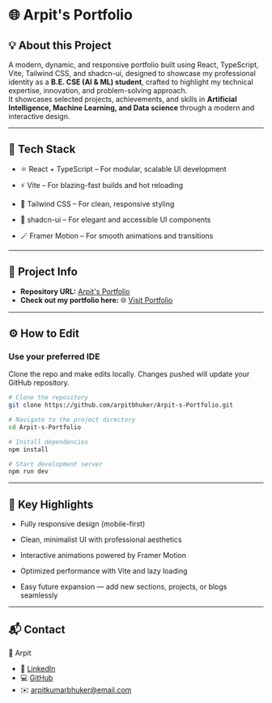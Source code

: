 # 🌐 Arpit's Portfolio

## 💡 About this Project

A modern, dynamic, and responsive portfolio built using React, TypeScript, Vite, Tailwind CSS, and shadcn-ui, designed to showcase my professional identity as a **B.E. CSE (AI & ML) student**, crafted to highlight my technical expertise, innovation, and problem-solving approach.  
It showcases selected projects, achievements, and skills in **Artificial Intelligence, Machine Learning, and Data science** through a modern and interactive design.

---
## 🧩 Tech Stack

- ⚛️ React + TypeScript – For modular, scalable UI development

- ⚡ Vite – For blazing-fast builds and hot reloading

- 🎨 Tailwind CSS – For clean, responsive styling

- 🧱 shadcn-ui – For elegant and accessible UI components

- 🪄 Framer Motion – For smooth animations and transitions

---

## 📁 Project Info

- **Repository URL:** [Arpit's Portfolio](https://github.com/arpitbhuker/Arpit-s-Portfolio/tree/main)
- **Check out my portfolio here:** 🌐 [Visit Portfolio](https://arpit-bhuker.vercel.app)

---

## ⚙️ How to Edit

### **Use your preferred IDE**

Clone the repo and make edits locally. Changes pushed will update your GitHub repository.

```bash
# Clone the repository
git clone https://github.com/arpitbhuker/Arpit-s-Portfolio.git

# Navigate to the project directory
cd Arpit-s-Portfolio

# Install dependencies
npm install

# Start development server
npm run dev
```
---

## 🎯 Key Highlights

- Fully responsive design (mobile-first)

- Clean, minimalist UI with professional aesthetics

- Interactive animations powered by Framer Motion

- Optimized performance with Vite and lazy loading

- Easy future expansion — add new sections, projects, or blogs seamlessly

---

## 📬 Contact

👤 Arpit
- 💼 [LinkedIn](https://www.linkedin.com/in/arpitbhuker)  
- 💻 [GitHub](https://github.com/arpitbhuker)  
- ✉️ [arpitkumarbhuker@email.com](mailto:arpitkumarbhuker@email.com)

